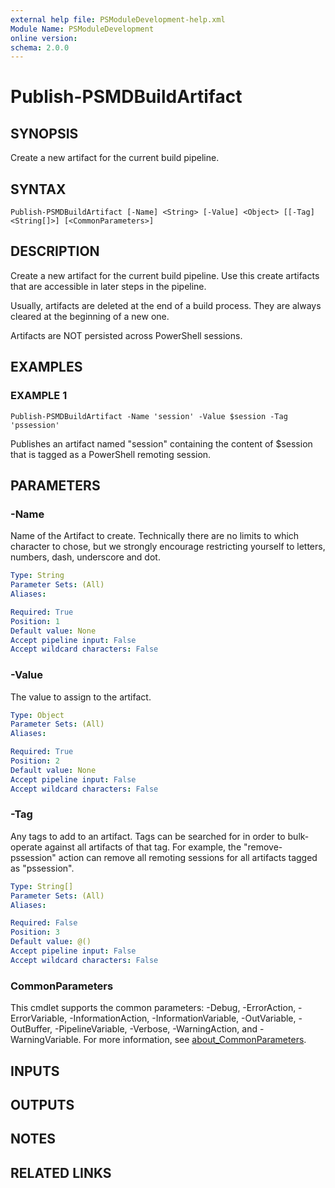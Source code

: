 ```yaml
---
external help file: PSModuleDevelopment-help.xml
Module Name: PSModuleDevelopment
online version:
schema: 2.0.0
---
```


# Publish-PSMDBuildArtifact

## SYNOPSIS
Create a new artifact for the current build pipeline.

## SYNTAX

```
Publish-PSMDBuildArtifact [-Name] <String> [-Value] <Object> [[-Tag] <String[]>] [<CommonParameters>]
```

## DESCRIPTION
Create a new artifact for the current build pipeline.
Use this create artifacts that are accessible in later steps in the pipeline.

Usually, artifacts are deleted at the end of a build process.
They are always cleared at the beginning of a new one.

Artifacts are NOT persisted across PowerShell sessions.

## EXAMPLES

### EXAMPLE 1
```
Publish-PSMDBuildArtifact -Name 'session' -Value $session -Tag 'pssession'
```

Publishes an artifact named "session" containing the content of $session that is tagged as a PowerShell remoting session.

## PARAMETERS

### -Name
Name of the Artifact to create.
Technically there are no limits to which character to chose, but we strongly encourage restricting yourself to letters, numbers, dash, underscore and dot.

```yaml
Type: String
Parameter Sets: (All)
Aliases:

Required: True
Position: 1
Default value: None
Accept pipeline input: False
Accept wildcard characters: False
```

### -Value
The value to assign to the artifact.

```yaml
Type: Object
Parameter Sets: (All)
Aliases:

Required: True
Position: 2
Default value: None
Accept pipeline input: False
Accept wildcard characters: False
```

### -Tag
Any tags to add to an artifact.
Tags can be searched for in order to bulk-operate against all artifacts of that tag.
For example, the "remove-pssession" action can remove all remoting sessions for all artifacts tagged as "pssession".

```yaml
Type: String[]
Parameter Sets: (All)
Aliases:

Required: False
Position: 3
Default value: @()
Accept pipeline input: False
Accept wildcard characters: False
```

### CommonParameters
This cmdlet supports the common parameters: -Debug, -ErrorAction, -ErrorVariable, -InformationAction, -InformationVariable, -OutVariable, -OutBuffer, -PipelineVariable, -Verbose, -WarningAction, and -WarningVariable. For more information, see [about_CommonParameters](http://go.microsoft.com/fwlink/?LinkID=113216).

## INPUTS

## OUTPUTS

## NOTES

## RELATED LINKS
